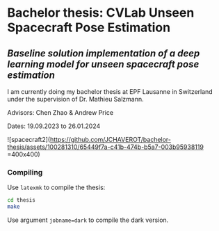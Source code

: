 # Bachelor thesis: CVLab Unseen Spacecraft Pose Estimation

## *Baseline solution implementation of a deep learning model for unseen spacecraft pose estimation*

I am currently doing my bachelor thesis at EPF Lausanne in Switzerland under the supervision of Dr. Mathieu Salzmann.

Advisors: Chen Zhao & Andrew Price

Dates: 19.09.2023 to 26.01.2024

![spacecraft2](https://github.com/JCHAVEROT/bachelor-thesis/assets/100281310/65449f7a-c41b-474b-b5a7-003b95938119 =400x400)


### Compiling

Use `latexmk` to compile the thesis:
```sh
cd thesis
make
```

Use argument `jobname=dark` to compile the dark version.
